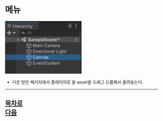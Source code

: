 메뉴 
=======================
<img src="https://github.com/isp829/3dunitymulty/blob/master/images/lecture3/lecture3-1/3-1-1.png" width="50%">

* 다운 받은 패키지에서 플레이어로 쓸 asset을 드래그 드롭해서 올려놓는다.  
 ---------------------------------   
[목차로](https://github.com/isp829/HU/blob/master/README.md)  
[다음](https://github.com/isp829/HU/blob/master/lecture/lecture3-1-B.md)  
-----------------------------
    

    
